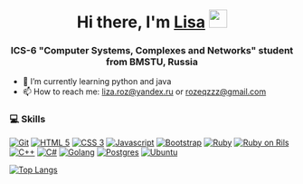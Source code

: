 <h1 align="center">Hi there, I'm <a href="#" target="_blank">Lisa</a> 
<img src="https://github.com/blackcater/blackcater/raw/main/images/Hi.gif" height="32"/></h1>
<h3 align="center">ICS-6 "Computer Systems, Complexes and Networks" student from BMSTU, Russia</h3>


- 🌱 I’m currently learning python and java
- 📫 How to reach me: liza.roz@yandex.ru or rozeqzzz@gmail.com


### :computer: Skills
[![Git](https://img.shields.io/badge/-Git-F05032?logo=Git&color=grey&logoColor=white)]()
[![HTML 5](https://img.shields.io/badge/HTML5-E34F26?logo=html5&logoColor=white)]()
[![CSS 3](https://img.shields.io/badge/CSS3-1572B6?logo=css3&logoColor=white)]()
[![Javascript](https://img.shields.io/badge/JavaScript-323330?logo=javascript&logoColor=F7DF1E)]()
[![Bootstrap](https://img.shields.io/badge/Bootstrap-563D7C?logo=bootstrap&logoColor=white)]()
[![Ruby](https://img.shields.io/badge/Ruby-CC342D?logo=ruby&logoColor=white)]()
[![Ruby on Rils](https://img.shields.io/badge/Ruby_on_Rails-CC0000?logo=ruby-on-rails&logoColor=white)]()
[![C++](https://img.shields.io/badge/C%2B%2B-00599C?logo=c%2B%2B&logoColor=white)]()
[![C#](https://img.shields.io/badge/c%23-%23239120.svg?logo=c-sharp&logoColor=white)]()
[![Golang](https://img.shields.io/badge/Go-00ADD8?logo=go&logoColor=white)]()
[![Postgres](https://img.shields.io/badge/PostgreSQL-316192?logo=postgresql&logoColor=white)]()
[![Ubuntu](https://img.shields.io/badge/Ubuntu-E95420?logo=ubuntu&logoColor=white)]()
<!-- [![Javascript](https://img.shields.io/badge/JavaScript-F7DF1E?logo=javascript&logoColor=black)]() -->

<!-- ### 🏆 Stats
[![Anurag's github stats](https://github-readme-stats.vercel.app/api?username=rozeqz&show_icons=true&hide=prs&theme=react)](https://github.com/anuraghazra/github-readme-stats) -->

[![Top Langs](https://github-readme-stats-potatohd.vercel.app/api/top-langs/?username=rozeqz&hide=jupyter%20notebook&langs_count=15&theme=github_dark&layout=compact&count_private=true&border_color=373b42)](https://github.com/anuraghazra/github-readme-stats)

<!--START_SECTION:waka-->
<!--END_SECTION:waka-->

<!-- [![trophy](https://github-profile-trophy.vercel.app/?username=rozeqz&theme=onedark)](https://github.com/ryo-ma/github-profile-trophy) -->
